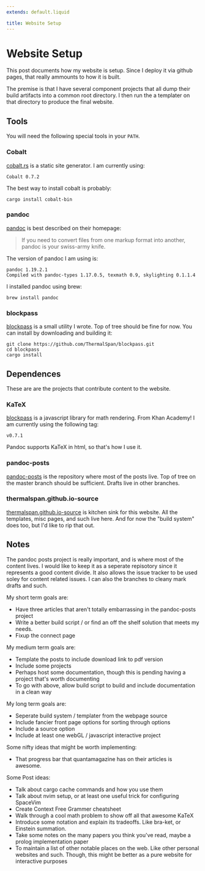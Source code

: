 ```yaml
---
extends: default.liquid

title: Website Setup
---
```


# Website Setup
This post documents how my website is setup. Since I deploy it via github pages, that really ammounts to how it is built.

The premise is that I have several component projects that all dump their build artifacts into a common root directory. I then run the a templater on that directory to produce the final website.

## Tools
You will need the following special tools in your `PATH`.

### Cobalt
[cobalt.rs](https://github.com/cobalt-org/cobalt.rs) is a static site generator. I am currently using:

    Cobalt 0.7.2

The best way to install cobalt is probably:

    cargo install cobalt-bin

### pandoc
[pandoc](https://pandoc.org) is best described on their homepage:

> If you need to convert files from one markup format into another, pandoc is your swiss-army knife.

The version of pandoc I am using is:

    pandoc 1.19.2.1
    Compiled with pandoc-types 1.17.0.5, texmath 0.9, skylighting 0.1.1.4

I installed pandoc using brew:

    brew install pandoc

### blockpass
[blockpass](https://github.com/ThermalSpan/blockpass) is a small utility I wrote. Top of tree should be fine for now. You can install by downloading and building it:

    git clone https://github.com/ThermalSpan/blockpass.git
    cd blockpass
    cargo install

## Dependences

These are are the projects that contribute content to the website.

### KaTeX
[blockpass](https://github.com/Khan/KaTeX) is a javascript library for math rendering. From Khan Academy! I am currently using the following tag:

    v0.7.1

Pandoc supports KaTeX in html, so that's how I use it.

### pandoc-posts
[pandoc-posts](https://github.com/ThermalSpan/pandoc-posts) is the repository where most of the posts live. Top of tree on the master branch should be sufficient. Drafts live in other branches.

### thermalspan.github.io-source
[thermalspan.github.io-source](https://github.com/ThermalSpan/thermalspan.github.io-source) is kitchen sink for this website. All the templates, misc pages, and such live here. And for now the "build system" does too, but I'd like to rip that out.


## Notes

The pandoc posts project is really important, and is where most of the content lives. I would like to keep it as a seperate repisotory since it represents a good content divide. It also allows the issue tracker to be used soley for content related issues. I can also the branches to cleany mark drafts and such.

My short term goals are:

* Have three articles that aren't totally embarrassing in the pandoc-posts project
* Write a better build script / or find an off the shelf solution that meets my needs.
* Fixup the connect page

My medium term goals are:

* Template the posts to include download link to pdf version
* Include some projects
* Perhaps host some documentation, though this is pending having a project that's worth documenting
* To go with above, allow build script to build and include documentation in a clean way

My long term goals are:

* Seperate build system / templater from the webpage source
* Include fancier front page options for sorting through options
* Include a source option
* Include at least one webGL / javascript interactive project

Some nifty ideas that might be worth implementing:

* That progress bar that quantamagazine has on their articles is awesome.

Some Post ideas:

* Talk about cargo cache commands and how you use them
* Talk about nvim setup, or at least one useful trick for configuring SpaceVim
* Create Context Free Grammer cheatsheet
* Walk through a cool math problem to show off all that awesome KaTeX
* Introduce some notation and explain its tradeoffs. Like bra-ket, or Einstein summation.
* Take some notes on the many papers you think you've read, maybe a prolog implementation paper
* To maintain a list of other notable places on the web. Like other personal websites and such. Though, this might be better as a pure website for interactive purposes
